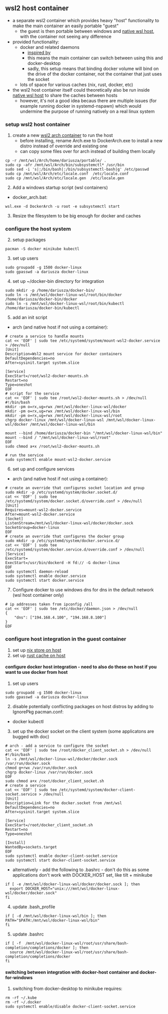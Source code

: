 ## wsl2 host container

- a separate wsl2 container which provides heavy "host" functionality to make the main container an easily portable "guest"
  - the guest is then portable between windows and [native wsl host](../linux/native_wsl_host.md), with the container not seeing any difference
- provided functionality:
  - docker and related daemons
    - [inspired by](https://dev.to/bowmanjd/install-docker-on-windows-wsl-without-docker-desktop-34m9)
    - this means the main container can switch between using this and docker-desktop
    - sadly, this setup means that binding docker volume will bind on the drive of the docker container, not the container that just uses the socket
  - lots of space for various caches (nix, rust, docker, etc)
- the wsl2 host container itself could theoretically also be run inside [native wsl host](../linux/native_wsl_host.md) to share the caches between hosts
    - however, it's not a good idea becaus there are multiple issues (for example running docker in systemd-nspawn) which would undermine the purpose of running natively on a real linux system 

### setup wsl2 host container

1. create a new [wsl2 arch container](./wsl2_arch.md) to run the host
    * before installing, rename Arch.exe to DockerArch.exe to install a new distro instead of override and existing one
    * can copy some files over for arch instead of building them locally
```
cp -r /mnt/wsl/Arch/home/dariusza/portable/ .
sudo cp -afr /mnt/wsl/Arch/bin/subsystemctl* /usr/bin
sudo sed -i 's|:/bin/bash|:/bin/subsystemctl-bash|g' /etc/passwd
sudo cp /mnt/wsl/Arch/etc/locale.conf  /etc/locale.conf
sudo cp /mnt/wsl/Arch/etc/locale.gen  /etc/locale.gen
```
2. Add a windows startup script (wsl containers)
* docker_arch.bat:
```
wsl.exe -d DockerArch -u root -e subsystemctl start
```
3. Resize the filesystem to be big enough for docker and caches

### configure the host system

2. setup packages
```
pacman -S docker minikube kubectl
```
3. set up users
```
sudo groupadd -g 1500 docker-linux
sudo gpasswd -a dariusza docker-linux
```
4. set up ~/docker-bin directory for integration
```
sudo mkdir -p /home/dariusza/docker-bin/
sudo ln -s /mnt/wsl/docker-linux-wsl/root/bin/docker /home/dariusza/docker-bin/docker
sudo ln -s /mnt/wsl/docker-linux-wsl/root/bin/kubectl /home/dariusza/docker-bin/kubectl
```
5. add an init script
* arch (and native host if not using a container):
```
# create a service to handle mounts
cat << 'EOF' | sudo tee /etc/systemd/system/mount-wsl2-docker.service > /dev/null
[Unit]
Description=Wsl2 mount service for docker containers
DefaultDependencies=no
After=sysinit.target system.slice

[Service]
ExecStart=/root/wsl2-docker-mounts.sh
Restart=no
Type=oneshot
EOF
# script for the service
cat << 'EOF' | sudo tee /root/wsl2-docker-mounts.sh > /dev/null
#!/bin/bash
mkdir -pm o=rx,ug=rwx /mnt/wsl/docker-linux-wsl/docker
mkdir -pm o=rx,ug=rwx /mnt/wsl/docker-linux-wsl/bin
mkdir -pm o=rx,ug=rwx /mnt/wsl/docker-linux-wsl/root
chgrp docker-linux /mnt/wsl/docker-linux-wsl /mnt/wsl/docker-linux-wsl/docker /mnt/wsl/docker-linux-wsl/bin

mount --bind /home/dariusza/docker-bin "/mnt/wsl/docker-linux-wsl/bin"
mount --bind / "/mnt/wsl/docker-linux-wsl/root"
EOF
sudo chmod a+x /root/wsl2-docker-mounts.sh

# run the service
sudo systemctl enable mount-wsl2-docker.service
```
6. set up and configure services
* arch (and native host if not using a container):
```
# create an override that configures socket location and group
sudo mkdir -p /etc/systemd/system/docker.socket.d/
cat << 'EOF' | sudo tee /etc/systemd/system/docker.socket.d/override.conf > /dev/null
[Unit]
Requires=mount-wsl2-docker.service
After=mount-wsl2-docker.service
[Socket]
ListenStream=/mnt/wsl/docker-linux-wsl/docker/docker.sock
SocketGroup=docker-linux
EOF
# create an override that configures the docker group
sudo mkdir -p /etc/systemd/system/docker.service.d/
cat << 'EOF' | sudo tee /etc/systemd/system/docker.service.d/override.conf > /dev/null
[Service]
ExecStart=
ExecStart=/usr/bin/dockerd -H fd:// -G docker-linux
EOF
sudo systemctl daemon-reload
sudo systemctl enable docker.service
sudo systemctl start docker.service
```
7. Configure docker to use windows dns for dns in the default network (wsl host container only)
```
# ip addresses taken from ipconfig /all
cat << 'EOF' | sudo tee /etc/docker/daemon.json > /dev/null
{
    "dns": ["194.168.4.100", "194.168.8.100"]
}
EOF
```

### configure host integration in the guest container

1. set up [nix store on host](../tools/nix.md)
2. set up [rust cache on host](../rust/tools.md)

#### configure docker host integration - need to also do these on host if you want to use docker from host

1. set up users
```
sudo groupadd -g 1500 docker-linux
sudo gpasswd -a dariusza docker-linux
```
2. disable potentially conflicting packages on host distros by adding to IgnorePkg pacman.conf:
  * docker kubectl
3. set up the docker socket on the client system (some applicatons are bugged with doc)
```
# arch - add a service to configure the socket
cat << 'EOF' | sudo tee /root/docker_client_socket.sh > /dev/null
#!/bin/bash
ln -s /mnt/wsl/docker-linux-wsl/docker/docker.sock /var/run/docker.sock 
chmod g+rwx /var/run/docker.sock
chgrp docker-linux /var/run/docker.sock
EOF
sudo chmod a+x /root/docker_client_socket.sh
# create a service
cat << 'EOF' | sudo tee /etc/systemd/system/docker-client-socket.service > /dev/null
[Unit]
Description=Link for the docker.socket from /mnt/wsl
DefaultDependencies=no
After=sysinit.target system.slice

[Service]
ExecStart=/root/docker_client_socket.sh
Restart=no
Type=oneshot

[Install]
WantedBy=sockets.target
EOF
sudo systemctl enable docker-client-socket.service
sudo systemctl start docker-client-socket.service
```
* alternatively - add the following to .bashrc - don't do this as some applications don't work with DOCKER_HOST set, like tilt + minikube
```
if [ -e /mnt/wsl/docker-linux-wsl/docker/docker.sock ]; then
  export DOCKER_HOST="unix:///mnt/wsl/docker-linux-wsl/docker/docker.sock"
fi
```
4. update .bash_profile
```
if [ -d /mnt/wsl/docker-linux-wsl/bin ]; then 
PATH="$PATH:/mnt/wsl/docker-linux-wsl/bin"
fi
```
5. update .bashrc
```
if [ -f  /mnt/wsl/docker-linux-wsl/root/usr/share/bash-completion/completions/docker ]; then
  source /mnt/wsl/docker-linux-wsl/root/usr/share/bash-completion/completions/docker
fi
```

#### switching between integration with docker-host container and docker-for-windows

1. switching from docker-desktop to minikube requires:
```
rm -rf ~/.kube
rm -rf ~/.docker
sudo systemctl enable/disable docker-client-socket.service
```
